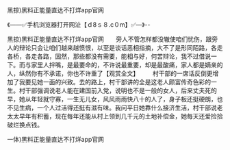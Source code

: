 黑掠)黑料正能量直达不打烊app官网

《——✅手机浏览器打开网沚【ｄ8ｓ８.c０m】✅—》--

黑掠)黑料正能量直达不打烊app官网　　旁人不管怎样都没辙使咱们忧伤，跟旁人的辩论只会让咱们越来越愤恨，以至是谈话恶相指摘，大不了是形同陌路，各走各桥，各走各路，固然，那些都没有需要，能相与好，何苦辩论，我不过借说一下。而与家里人拌嘴，是最要命的，不许说最重要，却是最酸痛，家人都是嫡亲的人，纵然你有不承诺，你也不许重了【观赏全文】
　　村干部的一席话反倒更增加了我要见她一面的兴致。去的路上，村干部讲的全是这老人颇富传奇色彩的一生。村干部强调说老人能在建国前入党，说明也不是一般的女人，后来丈夫死的早，她从年轻就守寡，一生无儿女，风风雨雨快八十的人了，身子板还挺硬朗，也不见生病，一个人过活得还挺有滋有味。我问平日她靠什么接济生活，村干部说老太太早年有积蓄，现在每年还能从村上领到几千元的土地补偿金，她每天还爱捡拾破烂换点钱。





一体)黑料正能量直达不打烊app官网
